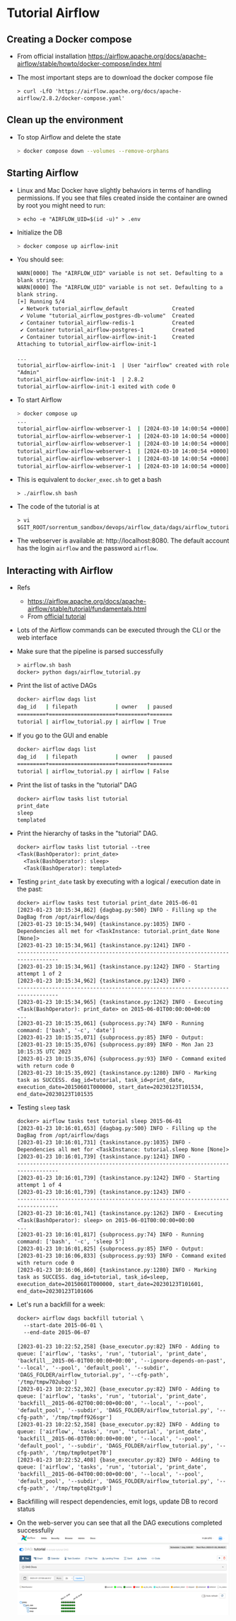 # Tutorial Airflow

## Creating a Docker compose

- From official installation
  https://airflow.apache.org/docs/apache-airflow/stable/howto/docker-compose/index.html

- The most important steps are to download the docker compose file
  ```
  > curl -LfO 'https://airflow.apache.org/docs/apache-airflow/2.8.2/docker-compose.yaml'

## Clean up the environment

- To stop Airflow and delete the state
  ```bash
  > docker compose down --volumes --remove-orphans
  ```

## Starting Airflow

- Linux and Mac Docker have slightly behaviors in terms of handling permissions.
  If you see that files created inside the container are owned by root you might
  need to run:
  ```
  > echo -e "AIRFLOW_UID=$(id -u)" > .env
  ```

- Initialize the DB
  ```bash
  > docker compose up airflow-init
  ```

- You should see:
  ```
  WARN[0000] The "AIRFLOW_UID" variable is not set. Defaulting to a blank string.
  WARN[0000] The "AIRFLOW_UID" variable is not set. Defaulting to a blank string.
  [+] Running 5/4
   ✔ Network tutorial_airflow_default              Created
   ✔ Volume "tutorial_airflow_postgres-db-volume"  Created
   ✔ Container tutorial_airflow-redis-1            Created
   ✔ Container tutorial_airflow-postgres-1         Created
   ✔ Container tutorial_airflow-airflow-init-1     Created
  Attaching to tutorial_airflow-airflow-init-1

  ...
  tutorial_airflow-airflow-init-1  | User "airflow" created with role "Admin"
  tutorial_airflow-airflow-init-1  | 2.8.2
  tutorial_airflow-airflow-init-1 exited with code 0
  ```

- To start Airflow
  ```bash
  > docker compose up
  ...
  tutorial_airflow-airflow-webserver-1  | [2024-03-10 14:00:54 +0000] [15] [INFO] Listening at: http://0.0.0.0:8080 (15)
  tutorial_airflow-airflow-webserver-1  | [2024-03-10 14:00:54 +0000] [15] [INFO] Using worker: sync
  tutorial_airflow-airflow-webserver-1  | [2024-03-10 14:00:54 +0000] [27] [INFO] Booting worker with pid: 27
  tutorial_airflow-airflow-webserver-1  | [2024-03-10 14:00:54 +0000] [28] [INFO] Booting worker with pid: 28
  tutorial_airflow-airflow-webserver-1  | [2024-03-10 14:00:54 +0000] [29] [INFO] Booting worker with pid: 29
  tutorial_airflow-airflow-webserver-1  | [2024-03-10 14:00:54 +0000] [30] [INFO] Booting worker with pid: 30
  ```

- This is equivalent to `docker_exec.sh` to get a bash
  ```
  > ./airflow.sh bash
  ```

- The code of the tutorial is at
  ```
  > vi $GIT_ROOT/sorrentum_sandbox/devops/airflow_data/dags/airflow_tutorial.py
  ```

- The webserver is available at: http://localhost:8080. The default account has
  the login `airflow` and the password `airflow`.

## Interacting with Airflow

- Refs
  - https://airflow.apache.org/docs/apache-airflow/stable/tutorial/fundamentals.html
  - From [official tutorial](https://airflow.apache.org/docs/apache-airflow/2.2.2/tutorial.html)

- Lots of the Airflow commands can be executed through the CLI or the web
  interface

- Make sure that the pipeline is parsed successfully
  ```
  > airflow.sh bash
  docker> python dags/airflow_tutorial.py
  ```

- Print the list of active DAGs
  ```bash
  docker> airflow dags list
  dag_id   | filepath            | owner   | paused
  =========+=====================+=========+=======
  tutorial | airflow_tutorial.py | airflow | True
  ```

- If you go to the GUI and enable 
  ```bash
  docker> airflow dags list
  dag_id   | filepath            | owner   | paused
  =========+=====================+=========+=======
  tutorial | airflow_tutorial.py | airflow | False
  ```

- Print the list of tasks in the "tutorial" DAG
  ```
  docker> airflow tasks list tutorial
  print_date
  sleep
  templated
  ```

- Print the hierarchy of tasks in the "tutorial" DAG.
  ```
  docker> airflow tasks list tutorial --tree
  <Task(BashOperator): print_date>
    <Task(BashOperator): sleep>
    <Task(BashOperator): templated>
  ```

- Testing `print_date` task by executing with a logical / execution date in the past:
  ```
  docker> airflow tasks test tutorial print_date 2015-06-01
  [2023-01-23 10:15:34,862] {dagbag.py:500} INFO - Filling up the DagBag from /opt/airflow/dags
  [2023-01-23 10:15:34,949] {taskinstance.py:1035} INFO - Dependencies all met for <TaskInstance: tutorial.print_date None [None]>
  [2023-01-23 10:15:34,961] {taskinstance.py:1241} INFO -
  --------------------------------------------------------------------------------
  [2023-01-23 10:15:34,961] {taskinstance.py:1242} INFO - Starting attempt 1 of 2
  [2023-01-23 10:15:34,962] {taskinstance.py:1243} INFO -
  --------------------------------------------------------------------------------
  [2023-01-23 10:15:34,965] {taskinstance.py:1262} INFO - Executing <Task(BashOperator): print_date> on 2015-06-01T00:00:00+00:00
  ...
  [2023-01-23 10:15:35,061] {subprocess.py:74} INFO - Running command: ['bash', '-c', 'date']
  [2023-01-23 10:15:35,071] {subprocess.py:85} INFO - Output:
  [2023-01-23 10:15:35,076] {subprocess.py:89} INFO - Mon Jan 23 10:15:35 UTC 2023
  [2023-01-23 10:15:35,076] {subprocess.py:93} INFO - Command exited with return code 0
  [2023-01-23 10:15:35,092] {taskinstance.py:1280} INFO - Marking task as SUCCESS. dag_id=tutorial, task_id=print_date, execution_date=20150601T000000, start_date=20230123T101534, end_date=20230123T101535
  ```

- Testing `sleep` task
  ```
  docker> airflow tasks test tutorial sleep 2015-06-01
  [2023-01-23 10:16:01,653] {dagbag.py:500} INFO - Filling up the DagBag from /opt/airflow/dags
  [2023-01-23 10:16:01,731] {taskinstance.py:1035} INFO - Dependencies all met for <TaskInstance: tutorial.sleep None [None]>
  [2023-01-23 10:16:01,739] {taskinstance.py:1241} INFO -
  --------------------------------------------------------------------------------
  [2023-01-23 10:16:01,739] {taskinstance.py:1242} INFO - Starting attempt 1 of 4
  [2023-01-23 10:16:01,739] {taskinstance.py:1243} INFO -
  --------------------------------------------------------------------------------
  [2023-01-23 10:16:01,741] {taskinstance.py:1262} INFO - Executing <Task(BashOperator): sleep> on 2015-06-01T00:00:00+00:00
  ...
  [2023-01-23 10:16:01,817] {subprocess.py:74} INFO - Running command: ['bash', '-c', 'sleep 5']
  [2023-01-23 10:16:01,825] {subprocess.py:85} INFO - Output:
  [2023-01-23 10:16:06,833] {subprocess.py:93} INFO - Command exited with return code 0
  [2023-01-23 10:16:06,860] {taskinstance.py:1280} INFO - Marking task as SUCCESS. dag_id=tutorial, task_id=sleep, execution_date=20150601T000000, start_date=20230123T101601, end_date=20230123T101606
  ```

- Let's run a backfill for a week:
  ```
  docker> airflow dags backfill tutorial \
    --start-date 2015-06-01 \
    --end-date 2015-06-07

  [2023-01-23 10:22:52,258] {base_executor.py:82} INFO - Adding to queue: ['airflow', 'tasks', 'run', 'tutorial', 'print_date', 'backfill__2015-06-01T00:00:00+00:00', '--ignore-depends-on-past', '--local', '--pool', 'default_pool', '--subdir', 'DAGS_FOLDER/airflow_tutorial.py', '--cfg-path', '/tmp/tmpw702ubqo']
  [2023-01-23 10:22:52,302] {base_executor.py:82} INFO - Adding to queue: ['airflow', 'tasks', 'run', 'tutorial', 'print_date', 'backfill__2015-06-02T00:00:00+00:00', '--local', '--pool', 'default_pool', '--subdir', 'DAGS_FOLDER/airflow_tutorial.py', '--cfg-path', '/tmp/tmpff926sgr']
  [2023-01-23 10:22:52,358] {base_executor.py:82} INFO - Adding to queue: ['airflow', 'tasks', 'run', 'tutorial', 'print_date', 'backfill__2015-06-03T00:00:00+00:00', '--local', '--pool', 'default_pool', '--subdir', 'DAGS_FOLDER/airflow_tutorial.py', '--cfg-path', '/tmp/tmp9otpet70']
  [2023-01-23 10:22:52,408] {base_executor.py:82} INFO - Adding to queue: ['airflow', 'tasks', 'run', 'tutorial', 'print_date', 'backfill__2015-06-04T00:00:00+00:00', '--local', '--pool', 'default_pool', '--subdir', 'DAGS_FOLDER/airflow_tutorial.py', '--cfg-path', '/tmp/tmptq82tgu9']
  ```

- Backfilling will respect dependencies, emit logs, update DB to record status

- On the web-server you can see that all the DAG executions completed
  successfully ![image](airflow.png)

